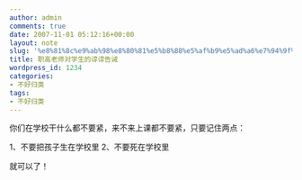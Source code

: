```yaml
---
author: admin
comments: true
date: 2007-11-01 05:12:16+00:00
layout: note
slug: '%e8%81%8c%e9%ab%98%e8%80%81%e5%b8%88%e5%af%b9%e5%ad%a6%e7%94%9f%e7%9a%84%e8%b0%86%e8%b0%86%e5%91%8a%e8%af%ab'
title: 职高老师对学生的谆谆告诫
wordpress_id: 1234
categories:
- 不好归类
tags:
- 不好归类
---
```


你们在学校干什么都不要紧，来不来上课都不要紧，只要记住两点：

1、不要把孩子生在学校里
2、不要死在学校里

就可以了！
